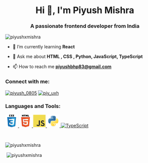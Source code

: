 
<h1 align="center">Hi 👋, I'm Piyush Mishra</h1>
<h3 align="center">A passionate frontend developer from India</h3>
<img align="right" src="https://media.tenor.com/qJ5evVs-_uUAAAAC/coding.gif" alt="">

<p align="left"> <img src="https://komarev.com/ghpvc/?username=piyushxmishra&label=Profile%20views&color=0e75b6&style=flat" alt="piyushxmishra" /> </p>

- 🌱 I’m currently learning **React**

- 💬 Ask me about **HTML , CSS , Python, JavaScript, TypeScript**

- 📫 How to reach me **piyushbhp83@gmail.com**

<h3 align="left">Connect with me:</h3>
<p align="left">
<a href="https://twitter.com/piyush_0805" target="blank"><img align="center" src="https://raw.githubusercontent.com/rahuldkjain/github-profile-readme-generator/master/src/images/icons/Social/twitter.svg" alt="piyush_0805" height="30" width="40" /></a>
<a href="https://instagram.com/piy_uxh" target="blank"><img align="center" src="https://raw.githubusercontent.com/rahuldkjain/github-profile-readme-generator/master/src/images/icons/Social/instagram.svg" alt="piy_uxh" height="30" width="40" /></a>
</p>

<h3 align="left">Languages and Tools:</h3>
<p align="left"> <a href="https://www.w3schools.com/css/" target="_blank" rel="noreferrer"> <img src="https://raw.githubusercontent.com/devicons/devicon/master/icons/css3/css3-original-wordmark.svg" alt="css3" width="40" height="40"/> </a> <a href="https://www.w3.org/html/" target="_blank" rel="noreferrer"> <img src="https://raw.githubusercontent.com/devicons/devicon/master/icons/html5/html5-original-wordmark.svg" alt="html5" width="40" height="40"/> </a> <a href="https://developer.mozilla.org/en-US/docs/Web/JavaScript" target="_blank" rel="noreferrer"> <img src="https://raw.githubusercontent.com/devicons/devicon/master/icons/javascript/javascript-original.svg" alt="javascript" width="40" height="40"/> </a> <a href="https://www.python.org" target="_blank" rel="noreferrer"> <img src="https://raw.githubusercontent.com/devicons/devicon/master/icons/python/python-original.svg" alt="python" width="40" height="40"/> </a> <a href="https://www.typescriptlang.org/" target="_blank" rel="noreferrer"> <img src="https://www.google.com/url?sa=i&url=https%3A%2F%2Fworldvectorlogo.com%2Flogo%2Ftypescript&psig=AOvVaw220EZd5bBUgsL9bbrkSVmn&ust=1690360455708000&source=images&cd=vfe&opi=89978449&ved=0CBEQjRxqFwoTCLj51MO5qYADFQAAAAAdAAAAABAE" alt="TypeScript" width="40" height="40"/> </a> </p>
<br/>

<p><img align="left" src="https://github-readme-stats.vercel.app/api/top-langs?username=piyushxmishra&show_icons=true&locale=en&layout=compact" alt="piyushxmishra" /></p>
<br/>
<p>&nbsp;<img align="center" src="https://github-readme-stats.vercel.app/api?username=piyushxmishra&show_icons=true&locale=en" alt="piyushxmishra" /></p>
<br/>




